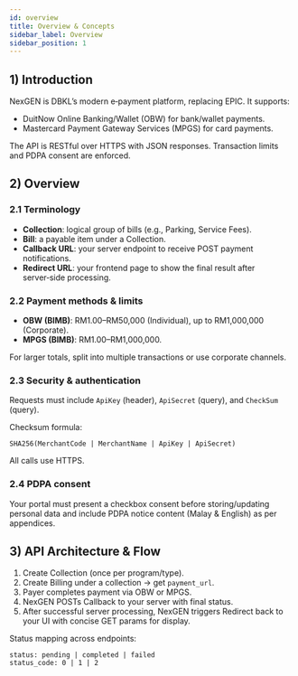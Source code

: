 ```yaml
---
id: overview
title: Overview & Concepts
sidebar_label: Overview
sidebar_position: 1
---
```


## 1) Introduction

NexGEN is DBKL’s modern e‑payment platform, replacing EPIC. It supports:

- DuitNow Online Banking/Wallet (OBW) for bank/wallet payments.
- Mastercard Payment Gateway Services (MPGS) for card payments.

The API is RESTful over HTTPS with JSON responses. Transaction limits and PDPA consent are enforced.

## 2) Overview

### 2.1 Terminology

- **Collection**: logical group of bills (e.g., Parking, Service Fees).
- **Bill**: a payable item under a Collection.
- **Callback URL**: your server endpoint to receive POST payment notifications.
- **Redirect URL**: your frontend page to show the final result after server‑side processing.

### 2.2 Payment methods & limits

- **OBW (BIMB)**: RM1.00–RM50,000 (Individual), up to RM1,000,000 (Corporate).
- **MPGS (BIMB)**: RM1.00–RM1,000,000.

For larger totals, split into multiple transactions or use corporate channels.

### 2.3 Security & authentication

Requests must include `ApiKey` (header), `ApiSecret` (query), and `CheckSum` (query).

Checksum formula:

```
SHA256(MerchantCode | MerchantName | ApiKey | ApiSecret)
```

All calls use HTTPS.

### 2.4 PDPA consent

Your portal must present a checkbox consent before storing/updating personal data and include PDPA notice content (Malay & English) as per appendices.

## 3) API Architecture & Flow

1. Create Collection (once per program/type).
2. Create Billing under a collection → get `payment_url`.
3. Payer completes payment via OBW or MPGS.
4. NexGEN POSTs Callback to your server with final status.
5. After successful server processing, NexGEN triggers Redirect back to your UI with concise GET params for display.

Status mapping across endpoints:

```
status: pending | completed | failed
status_code: 0 | 1 | 2
```


